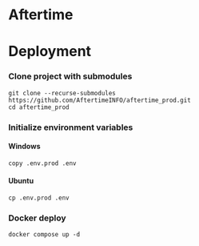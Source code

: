 # Aftertime


# Deployment

### Clone project with submodules
```
git clone --recurse-submodules https://github.com/AftertimeINFO/aftertime_prod.git
cd aftertime_prod
```

### Initialize environment variables
#### Windows
```
copy .env.prod .env
```
#### Ubuntu
```
cp .env.prod .env
```

### Docker deploy
```
docker compose up -d
```